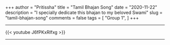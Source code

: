 +++
author = "Pritissha"
title = "Tamil Bhajan Song"
date = "2020-11-22"
description = "I specially dedicate this bhajan to my beloved Swami"
slug = "tamil-bhajan-song"
comments = false
tags = [
    "Group 1",
]
+++

---

{{< youtube J6fPKxRIfxg >}}

---

